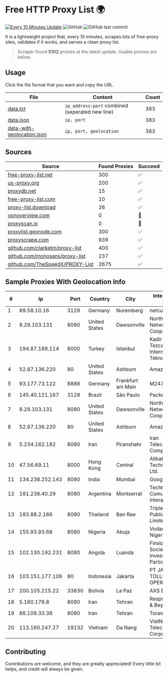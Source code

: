 
# Free HTTP Proxy List 🌍

[![Every 10 Minutes Update](https://github.com/mertguvencli/http-proxy-list/actions/workflows/main.yml/badge.svg?branch=main)](https://github.com/mertguvencli/http-proxy-list/actions/workflows/main.yml)
![GitHub](https://img.shields.io/github/license/mertguvencli/http-proxy-list)
![GitHub last commit](https://img.shields.io/github/last-commit/mertguvencli/http-proxy-list)

It is a lightweight project that, every 10 minutes, scrapes lots of free-proxy sites, validates if it works, and serves a clean proxy list.


> Scraper found **5102** proxies at the latest update. Usable proxies are below.

## Usage

Click the file format that you want and copy the URL.


|File|Content|Count|
|----|-------|-----|
|[data.txt](https://raw.githubusercontent.com/mertguvencli/http-proxy-list/main/proxy-list/data.txt)|`ip_address:port` combined (seperated new line)|383|
|[data.json](https://raw.githubusercontent.com/mertguvencli/http-proxy-list/main/proxy-list/data.json)|`ip, port`|383|
|[data-with-geolocation.json](https://raw.githubusercontent.com/mertguvencli/http-proxy-list/main/proxy-list/data-with-geolocation.json)|`ip, port, geolocation`|383|

## Sources

|Source|Found Proxies|Succeed|
|------|-------------|-------|
|[free-proxy-list.net](https://free-proxy-list.net)|300|✅|
|[us-proxy.org](https://www.us-proxy.org)|200|✅|
|[proxydb.net](http://proxydb.net)|15|✅|
|[free-proxy-list.com](https://free-proxy-list.com/?page=&port=&type%5B%5D=http&type%5B%5D=https&up_time=0&search=Search)|10|✅|
|[proxy-list.download](https://www.proxy-list.download/HTTP)|26|✅|
|[vpnoverview.com](https://vpnoverview.com/privacy/anonymous-browsing/free-proxy-servers)|0|🚫|
|[proxyscan.io](https://www.proxyscan.io)|0|🚫|
|[proxylist.geonode.com](https://proxylist.geonode.com/api/proxy-list?limit=300&page=1&sort_by=lastChecked&sort_type=desc&protocols=http,https)|300|✅|
|[proxyscrape.com](https://api.proxyscrape.com/v2/?request=displayproxies&protocol=http&timeout=10000&country=all&ssl=all&anonymity=all)|939|✅|
|[github.com/clarketm/proxy-list](https://raw.githubusercontent.com/clarketm/proxy-list/master/proxy-list-raw.txt)|400|✅|
|[github.com/monosans/proxy-list](https://raw.githubusercontent.com/monosans/proxy-list/main/proxies/http.txt)|237|✅|
|[github.com/TheSpeedX/PROXY-List](https://raw.githubusercontent.com/TheSpeedX/PROXY-List/master/http.txt)|2675|✅|


## Sample Proxies With Geolocation Info

|#|Ip|Port|Country|City|Internet Service Provider|
|-|--|----|-------|----|-------------------------|
|1|89.58.10.16|3129|Germany|Nuremberg|netcup GmbH|
|2|8.29.103.131|8080|United States|Dawsonville|North Georgia Network Cooperative, Inc|
|3|194.87.188.114|8000|Turkey|Istanbul|Kadir Huseyin Tezcan Nosspeed Internet Teknolojileri|
|4|52.87.136.220|80|United States|Ashburn|Amazon.com, Inc.|
|5|93.177.73.122|8888|Germany|Frankfurt am Main|M247 Europe SRL|
|6|145.40.121.167|3128|Brazil|São Paulo|Packet Host, Inc.|
|7|8.29.103.131|8080|United States|Dawsonville|North Georgia Network Cooperative, Inc|
|8|52.87.136.220|80|United States|Ashburn|Amazon.com, Inc.|
|9|5.234.162.182|8080|Iran|Piranshahr|Iran Telecommunication Company PJS|
|10|47.56.69.11|8000|Hong Kong|Central|Alibaba (US) Technology Co., Ltd.|
|11|134.238.252.143|8080|India|Mumbai|Google LLC|
|12|181.238.40.29|8080|Argentina|Montserrat|Techtel LMDS Comunicaciones Interactivas S.A.|
|13|183.88.2.166|8080|Thailand|Ban Rae|Triple T Broadband Public Company Limited|
|14|155.93.93.68|8080|Nigeria|Abuja|Vodacom Business Nigeria|
|15|102.130.192.231|8080|Angola|Luanda|Finstar - Sociedade de Investimento e Participacoes S.A|
|16|103.151.177.106|80|Indonesia|Jakarta|PT JASAMARGA TOLLROAD OPERATOR|
|17|200.105.215.22|33630|Bolivia|La Paz|AXS Bolivia S. A.|
|18|5.160.179.8|8080|Iran|Tehran|Respina Networks & Beyond PJSC|
|19|86.109.33.38|8080|Iran|Tehran|Torange Back UP|
|20|113.160.247.27|19132|Vietnam|Da Nang|VietNam Post and Telecom Corporation|



## Contributing

Contributions are welcome, and they are greatly appreciated! Every
little bit helps, and credit will always be given.

